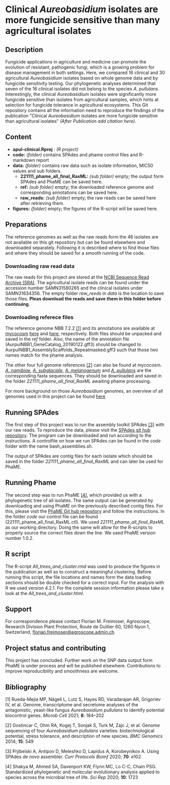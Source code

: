

# Clinical *Aureobasidium* isolates are more fungicide sensitive than many agricultural isolates


## Description
Fungicide applications in agriculture and medicine can promote the evolution of resistant, pathogenic fungi, which is a growing problem for disease management in both settings. Here, we compared 16 clinical and 30 agricultural *Aureobasidium* isolates based on whole genome data and by fungicide sensitivity testing. Our phylogenetic analyses determined that seven of the 16 clinical isolates did not belong to the species *A. pullulans*. Interestingly, the clinical *Aureobasidium* isolates were significantly more fungicide sensitive than isolates from agricultural samples, which hints at selection for fungicide tolerance in agricultural ecosystems. This Git repository contains all the information need to reproduce the findings of the publication "Clinical *Aureobasidium* isolates are more fungicide sensitive than agricultural isolates" *(After Publication add citation here)*.

## Content

- **apul-clinical.Rproj** : *(R project)*
- **code:** *(folder)* contains SPAdes and phame control files and R-markdown report
- **data:** *(folder)* contains raw data such as isolate information, MIC50 values and sub folders. 
  - **221111_phame_all_final_RaxML:** *(sub folder)* empty; the output form SPAdes and PhaME can be saved here. 
  - **ref:** *(sub folder)* empty; the downloaded reference genome and corresponding annotations can be saved here.
  - **raw_reads:** *(sub folder)* empty; the raw reads can be saved here after retrieving them.
- **figures:** *(folder)* empty; the figures of the R-script will be saved here. 


## Preparations
The reference genomes as well as the raw reads form the 46 isolates are not available on this git repository but can be found elsewhere and downloaded separately. Following it is described where to find those files and where they should be saved for a smooth running of the code. 

### Downloading raw read data
The raw reads for this project are stored at the [NCBI Sequence Read Archive (SRA)](https://www.ncbi.nlm.nih.gov/sra). The agricultural isolate reads can be found under the accession number SAMN31580265 and the clinical isolates under SAMN31634356. The empty folder *raw_reeds* in *data* is the location to save those files. **Pleas download the reads and save them in this folder before continuing**.  

### Downloading referece files

The reference genome NBB 7.2.2 [[1]](#1) and its annotations are available at [mycocosm](https://mycocosm.jgi.doe.gov) [here](https://genome.jgi.doe.gov/portal/AurpulNBB1/download/AurpulNBB1_AssemblyScaffolds_Repeatmasked.fasta.gz) and [here](https://genome.jgi.doe.gov/portal/AurpulNBB1/download/AurpulNBB1_GeneCatalog_20190122.gff3.gz), respectively. Both files should be unpacked and saved in the *ref* folder. Also, the name of the annotation file (AurpulNBB1_GeneCatalog_20190122.gff3) should be changed to  AurpulNBB1_AssemblyScaffolds_Repeatmasked.gff3 such that those two names match for the phame analysis. 

The other four full genome references [[2]](#2) can also be found at mycocosm. [*A. namibiae*](https://genome.jgi.doe.gov/portal/Aurpu_var_nam1/download/Aurpu_var_nam1_AssemblyScaffolds_Repeatmasked.fasta.gz), [*A. subglaciale*](https://genome.jgi.doe.gov/portal/Aurpu_var_sub1/download/Aurpu_var_sub1_AssemblyScaffolds_Repeatmasked.fasta.gz), [*A. melanogenum*](https://genome.jgi.doe.gov/portal/Aurpu_var_mel1/download/Aurpu_var_mel1_AssemblyScaffolds_Repeatmasked.fasta.gz) and [*A. pullulans*](https://genome.jgi.doe.gov/portal/Aurpu_var_pul1/download/Aurpu_var_pul1_AssemblyScaffolds_Repeatmasked.fasta.gz) are the corresponding fasta sequences. They should be downloaded and saved in the folder *221111_phame_all_final_RaxML* awaiting phame processing.

For more background on those *Aureobasidium* genomes, an overview of all genomes used in this project can be found [here](https://mycocosm.jgi.doe.gov/mycocosm/home/releases?flt=Aureobasidium)

## Running SPAdes
The first step of this project was to run the assembly toolkit SPAdes [[3]](#3) with our raw reads. To reproduce the data, please visit the [SPAdes git hub repository](https://github.com/ablab/spades). The program can be downloaded and run according to the instructions. A controlfile on how we run SPAdes can be found in the *code* folder with the name bash_assemblies.sh. 

The output of SPAdes are contig files for each isolate which should be saved in the folder *221111_phame_all_final_RaxML* and can later be used for PhaME.

## Running Phame
The second step was to run PhaME [[4]](#4), which provided us with a phylogenetic tree of all isolates. The same output can be generated by downloading and using PhaME on the previously described contig files. For this, please visit the [PhaME Git hub repository](https://github.com/LANL-Bioinformatics/PhaME) and follow the instructions. In the folder *code* our control file can be found (221111_phame_all_final_RaxML.ctl). We used *221111_phame_all_final_RaxML* as our working directory. Doing the same will allow for the R-scripts to properly source the correct files down the line. We used PhaME version number 1.0.2.

## R script
The R-script *All_trees_and_cluster.rmd* was used to produce the figures in the publication as well as to construct a meaningful clustering. Before running this script, the file locations and names form the data loading sections should be double checked for a correct input. For the analysis with R we used version 4.2.1. For the complete session information please take a look at the *All_trees_and_cluster.html*.

## Support
For correspondence please contact Florian M. Freimoser, Agroscope, Research Division Plant Protection, Route de Duillier 60, 1260 Nyon 1, Switzerland, florian.freimoser@agroscope.admin.ch


## Project status and contributing
This project has concluded. Further work on the SNP data output form PhaME is under process and will be published elsewhere. Contributions to improve reproducibility and smoothness are welcome. 

## Bibliography

<a id="1">[1]</a> 
Rueda-Mejia MP, Nägeli L, Lutz S, Hayes RD, Varadarajan AR, Grigoriev IV, et al. Genome, transcriptome and secretome analyses of the antagonistic, yeast-like fungus *Aureobasidium pullulans* to identify potential biocontrol genes. *Microb Cell* 2021; **8**: 184–202


<a id="2">[2]</a> 
Gostincar C, Ohm RA, Kogej T, Sonjak S, Turk M, Zajc J, et al. Genome sequencing of four *Aureobasidium pullulans* varieties: biotechnological potential, stress tolerance, and description of new species. *BMC Genomics* 2014; **15**: 549

<a id="3">[3]</a> 
Prjibelski A, Antipov D, Meleshko D, Lapidus A, Korobeynikov A. Using SPAdes *de novo* assembler. *Curr Protocols Bioinf* 2020; **70**: e102

<a id="4">[4]</a>
Shakya M, Ahmed SA, Davenport KW, Flynn MC, Lo C-C, Chain PSG. Standardized phylogenetic and molecular evolutionary analysis applied to species across the microbial tree of life. *Sci Rep* 2020; **10**: 1723


